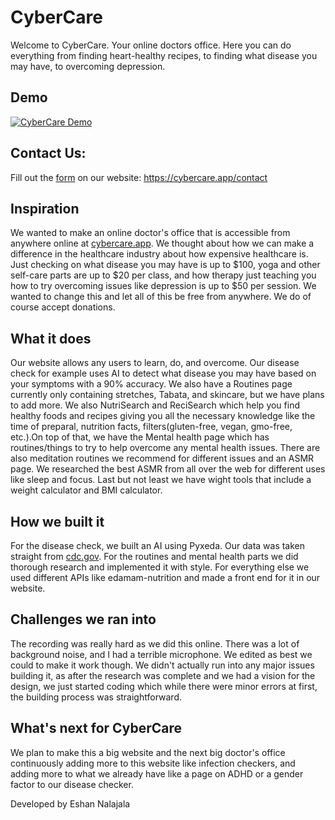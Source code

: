 # CyberCare
Welcome to CyberCare. Your online doctors office. Here you can do everything from finding heart-healthy recipes, to finding what disease you may have, to overcoming depression.

## Demo

[![CyberCare Demo](https://img.youtube.com/vi/ttu3xIb4ZVM/0.jpg)](https://www.youtube.com/watch?v=ttu3xIb4ZVM)

## Contact Us:

Fill out the [form](https://cybercare.app/contact) on our website: https://cybercare.app/contact

## Inspiration
We wanted to make an online doctor's office that is accessible from anywhere online at [cybercare.app](https://cybercare.app/). We thought about how we can make a difference in the healthcare industry about how expensive healthcare is. Just checking on what disease you may have is up to $100, yoga and other self-care parts are up to $20 per class, and how therapy just teaching you how to try overcoming issues like depression is up to $50 per session. We wanted to change this and let all of this be free from anywhere. We do of course accept donations.

## What it does
Our website allows any users to learn, do, and overcome. Our disease check for example uses AI  to detect what disease you may have based on your symptoms with a 90% accuracy. We also have a Routines page currently only containing stretches, Tabata, and skincare, but we have plans to add more. We also NutriSearch and ReciSearch which help you find healthy foods and recipes giving you all the necessary knowledge like the time of preparal, nutrition facts, filters(gluten-free, vegan, gmo-free, etc.).On top of that, we have the Mental health page which has routines/things to try to help overcome any mental health issues. There are also meditation routines we recommend for different issues and an ASMR page. We researched the best ASMR from all over the web for different uses like sleep and focus.  Last but not least we have wight tools that include a weight calculator and BMI calculator.

## How we built it
For the disease check, we built an AI using Pyxeda. Our data was taken straight from [cdc.gov](https://cdc.gov). For the routines and mental health parts we did thorough research and implemented it with style. For everything else we used different APIs like edamam-nutrition and made a front end for it in our website.

## Challenges we ran into
The recording was really hard as we did this online. There was a lot of background noise, and I had a terrible microphone. We edited as best we could to make it work though. We didn't actually run into any major issues building it, as after the research was complete and we had a vision for the design, we just started coding which while there were minor errors at first, the building process was straightforward.

## What's next for CyberCare 
We plan to make this a big website and the next big doctor's office continuously adding more to this website like infection checkers, and adding more to what we already have like a page on ADHD or a gender factor to our disease checker.


Developed by Eshan Nalajala

